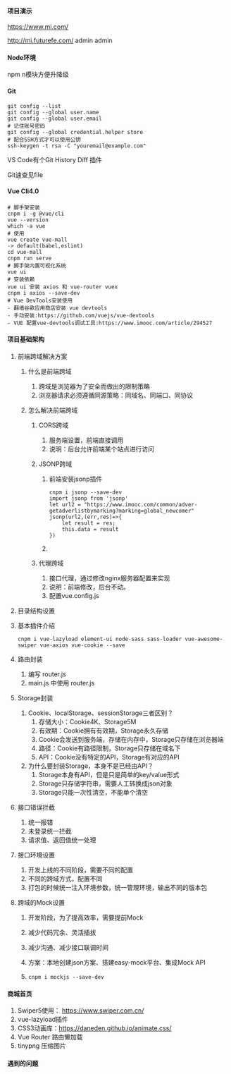 #### 项目演示

 https://www.mi.com/

 http://mi.futurefe.com/   admin   admin

#### Node环境

npm n模块方便升降级

#### Git

```shell
git config --list
git config --global user.name
git config --global user.email
# 记住账号密码
git config --global credential.helper store
# 配合SSH方式才可以使用公钥
ssh-keygen -t rsa -C "youremail@example.com"
```

VS Code有个Git History Diff 插件

Git速查见file

#### Vue Cli4.0

```shell
# 脚手架安装
cnpm i -g @vue/cli
vue --version
which -a vue
# 使用
vue create vue-mall
-> default(babel,eslint)
cd vue-mall
cnpm run serve
# 脚手架内置可视化系统
vue ui
# 安装依赖
vue ui 安装 axios 和 vue-router vuex
cnpm i axios --save-dev
# Vue DevTools安装使用
- 翻墙谷歌应用商店安装 vue devtools
- 手动安装:https://github.com/vuejs/vue-devtools
- VUE 配置vue-devtools调试工具:https://www.imooc.com/article/294527
```

#### 项目基础架构

1. 前端跨域解决方案

   1. 什么是前端跨域

      1. 跨域是浏览器为了安全而做出的限制策略
      2. 浏览器请求必须遵循同源策略：同域名、同端口、同协议

   2. 怎么解决前端跨域

      1. CORS跨域

         1. 服务端设置，前端直接调用
         2. 说明：后台允许前端某个站点进行访问

      2. JSONP跨域

         1. 前端安装jsonp插件

            ```
            cnpm i jsonp --save-dev
            import jsonp from 'jsonp'
            let url2 = "https://www.imooc.com/common/adver-getadverlistbymarking?marking=global_newcomer"
            jsonp(url2,(err,res)=>{
            	let result = res;
            	this.data = result
            })
            ```

         2. 

      3. 代理跨域

         1. 接口代理，通过修改nginx服务器配置来实现
         2. 说明：前端修改，后台不动。
         3. 配置vue.config.js
   
2. 目录结构设置

3. 基本插件介绍

   ```shell
   cnpm i vue-lazyload element-ui node-sass sass-loader vue-awesome-swiper vue-axios vue-cookie --save
   ```

4. 路由封装

   1. 编写 router.js
   2. main.js 中使用 router.js

5. Storage封装

   1. Cookie、localStorage、sessionStorage三者区别？
      1. 存储大小：Cookie4K、Storage5M
      2. 有效期：Cookie拥有有效期，Storage永久存储
      3. Cookie会发送到服务端，存储在内存中，Storage只存储在浏览器端
      4. 路径：Cookie有路径限制，Storage只存储在域名下
      5. API：Cookie没有特定的API，Storage有对应的API
   2. 为什么要封装Storage，本身不是已经由API？
      1. Storage本身有API，但是只是简单的key/value形式
      2. Storage只存储字符串，需要人工转换成json对象
      3. Storage只能一次性清空，不能单个清空

6. 接口错误拦截

   1. 统一报错
   2. 未登录统一拦截
   3. 请求值、返回值统一处理

7. 接口环境设置

   1. 开发上线的不同阶段，需要不同的配置
   2. 不同的跨域方式，配置不同
   3. 打包的时候统一注入环境参数，统一管理环境，输出不同的版本包

8. 跨域的Mock设置

   1. 开发阶段，为了提高效率，需要提前Mock

   2. 减少代码冗余、灵活插拔

   3. 减少沟通、减少接口联调时间

   4. 方案：本地创建json方案、搭建easy-mock平台、集成Mock API

   5. ```shell
      cnpm i mockjs --save-dev
      ```

#### 商城首页

1. Swiper5使用： https://www.swiper.com.cn/ 
2. vue-lazyload插件
3. CSS3动画库：https://daneden.github.io/animate.css/ 
4. Vue Router 路由懒加载
5. tinypng 压缩图片

#### 遇到的问题

